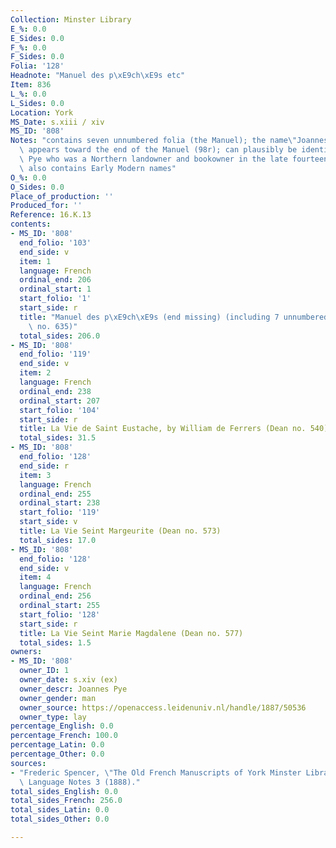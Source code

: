 ```yaml
---
Collection: Minster Library
E_%: 0.0
E_Sides: 0.0
F_%: 0.0
F_Sides: 0.0
Folia: '128'
Headnote: "Manuel des p\xE9ch\xE9s etc"
Item: 836
L_%: 0.0
L_Sides: 0.0
Location: York
MS_Date: s.xiii / xiv
MS_ID: '808'
Notes: "contains seven unnumbered folia (the Manuel); the name\"Joannes Pye\"\x9D\
  \ appears toward the end of the Manuel (98r); can plausibly be identified with the\
  \ Pye who was a Northern landowner and bookowner in the late fourteenth century;\
  \ also contains Early Modern names"
O_%: 0.0
O_Sides: 0.0
Place_of_production: ''
Produced_for: ''
Reference: 16.K.13
contents:
- MS_ID: '808'
  end_folio: '103'
  end_side: v
  item: 1
  language: French
  ordinal_end: 206
  ordinal_start: 1
  start_folio: '1'
  start_side: r
  title: "Manuel des p\xE9ch\xE9s (end missing) (including 7 unnumbered folios) (Dean\
    \ no. 635)"
  total_sides: 206.0
- MS_ID: '808'
  end_folio: '119'
  end_side: v
  item: 2
  language: French
  ordinal_end: 238
  ordinal_start: 207
  start_folio: '104'
  start_side: r
  title: La Vie de Saint Eustache, by William de Ferrers (Dean no. 540)
  total_sides: 31.5
- MS_ID: '808'
  end_folio: '128'
  end_side: r
  item: 3
  language: French
  ordinal_end: 255
  ordinal_start: 238
  start_folio: '119'
  start_side: v
  title: La Vie Seint Margeurite (Dean no. 573)
  total_sides: 17.0
- MS_ID: '808'
  end_folio: '128'
  end_side: v
  item: 4
  language: French
  ordinal_end: 256
  ordinal_start: 255
  start_folio: '128'
  start_side: r
  title: La Vie Seint Marie Magdalene (Dean no. 577)
  total_sides: 1.5
owners:
- MS_ID: '808'
  owner_ID: 1
  owner_date: s.xiv (ex)
  owner_descr: Joannes Pye
  owner_gender: man
  owner_source: https://openaccess.leidenuniv.nl/handle/1887/50536
  owner_type: lay
percentage_English: 0.0
percentage_French: 100.0
percentage_Latin: 0.0
percentage_Other: 0.0
sources:
- "Frederic Spencer, \"The Old French Manuscripts of York Minster Library,\"\x9D Modern\
  \ Language Notes 3 (1888)."
total_sides_English: 0.0
total_sides_French: 256.0
total_sides_Latin: 0.0
total_sides_Other: 0.0

---
```

